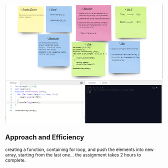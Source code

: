 ![img](Capture1.PNG)
![img](Capture.PNG)

## Approach and Efficiency
creating a function, containing for loop, and push the elements into new array, starting from the last one...
the assignment takes 2 hours to complete.
